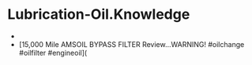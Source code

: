# Lubrication-Oil.Knowledge
- [](https://youtu.be/qPXsCG-C-JY)
- [15,000 Mile AMSOIL BYPASS FILTER Review…WARNING! #oilchange #oilfilter #engineoil](
